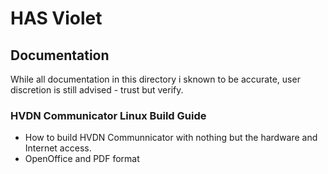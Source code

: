 # HAS Violet

## Documentation

While all documentation in this directory i sknown to be accurate, user discretion is still advised - trust but verify.

### HVDN Communicator Linux Build Guide
* How to build HVDN Communnicator with nothing but the hardware and Internet access.
* OpenOffice and PDF format



